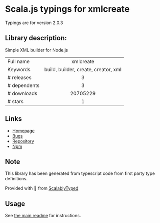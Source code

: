 
# Scala.js typings for xmlcreate

Typings are for version 2.0.3

## Library description:
Simple XML builder for Node.js

|                    |                 |
| ------------------ | :-------------: |
| Full name          | xmlcreate |
| Keywords           | build, builder, create, creator, xml |
| # releases         | 3 |
| # dependents       | 3 |
| # downloads        | 20705229 |
| # stars            | 1 |

## Links
- [Homepage](https://github.com/michaelkourlas/node-xmlcreate#readme)
- [Bugs](https://github.com/michaelkourlas/node-xmlcreate/issues)
- [Repository](https://github.com/michaelkourlas/node-xmlcreate)
- [Npm](https://www.npmjs.com/package/xmlcreate)
    


## Note
This library has been generated from typescript code from first party type definitions.

Provided with :purple_heart: from [ScalablyTyped](https://github.com/oyvindberg/ScalablyTyped)

## Usage
See [the main readme](../../readme.md) for instructions.


